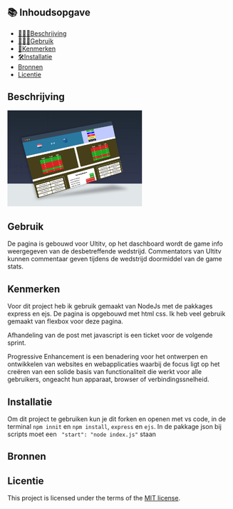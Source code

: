 <!-- >> _Fork_ deze leertaak en ga aan de slag. Onderstaande outline ga je gedurende deze taak in jouw eigen GitHub omgeving uitwerken. De instructie vind je in: [docs/INSTRUCTIONS.md](docs/INSTRUCTIONS.md)

# Titel

<!-- Geef je project een titel en schrijf in één zin wat het is -->

## 📚 Inhoudsopgave

- [👨🏼‍💼Beschrijving](#beschrijving)
- [👩🏽‍💻Gebruik](#gebruik)
- [📱Kenmerken](#kenmerken)
- [🛠Installatie](#installatie)
- [Bronnen](#bronnen)
- [Licentie](#licentie)

## Beschrijving

<!-- In de Beschrijving staat kort beschreven wat voor project het is en wat je hebt gemaakt -->
<!-- Voeg een mooie poster visual toe 📸 -->
<!-- Voeg een link toe naar Github Pages 🌐-->

<img width="60%" src="/public/pics/screen.png">

## Gebruik

<!--Bij Gebruik staat hoe je project er uit ziet, hoe het werkt en wat je er mee kan. -->

De pagina is gebouwd voor Ultitv, op het daschboard wordt de game info weergegeven van de desbetreffende wedstrijd. Commentators van Ultitv kunnen commentaar geven tijdens de wedstrijd doormiddel van de game stats.

## Kenmerken

<!-- Bij Kenmerken staat welke technieken zijn gebruikt en hoe. Wat is de HTML structuur? Wat zijn de belangrijkste dingen in CSS? Wat is er met JS gedaan en hoe? Misschien heb je iets met NodeJS gedaan, of heb je een framwork of library gebruikt? -->

Voor dit project heb ik gebruik gemaakt van NodeJs met de pakkages express en ejs. De pagina is opgebouwd met html css. Ik heb veel gebruik gemaakt van flexbox voor deze pagina.

Afhandeling van de post met javascript is een ticket voor de volgende sprint.

Progressive Enhancement is een benadering voor het ontwerpen en ontwikkelen van websites en webapplicaties waarbij de focus ligt op het creëren van een solide basis van functionaliteit die werkt voor alle gebruikers, ongeacht hun apparaat, browser of verbindingssnelheid.

## Installatie

<!-- Bij Instalatie staat hoe een andere developer aan jouw repo kan werken -->

Om dit project te gebruiken kun je dit forken en openen met vs code, in de terminal `npm innit` en `npm install`, `express` en `ejs`. In de pakkage json bij scripts moet een ` "start": "node index.js"` staan

## Bronnen

## Licentie

This project is licensed under the terms of the [MIT license](./LICENSE).
